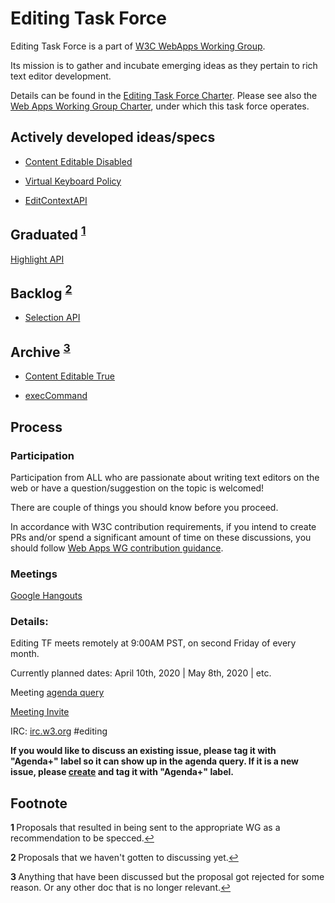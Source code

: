 Editing Task Force
=================

Editing Task Force is a part of [W3C WebApps Working Group](https://w3c.github.io/webappswg/).

Its mission is to gather and incubate emerging ideas as they pertain to rich text editor development.

Details can be found in the [Editing Task Force Charter](https://github.com/w3c/editing/blob/gh-pages/CHARTER.md). Please see also the [Web Apps Working Group Charter](https://www.w3.org/2019/05/webapps-charter.html), under which this task force operates.

## Actively developed ideas/specs

* [Content Editable Disabled](https://w3c.github.io/editing/docs/contentEditableDisabled.html)
* [Virtual Keyboard Policy](https://github.com/MicrosoftEdge/MSEdgeExplainers/blob/master/VirtualKeyboardPolicy/explainer.md)

* [EditContextAPI](docs/EditContext/explainer.md)

## Graduated <sup id="graddedRef">[1](#graddefFootnote)</sup>

[Highlight API](https://drafts.csswg.org/css-highlight-api-1/)

## Backlog <sup id="backlogdRef">[2](#backlogdefFootnote)</sup>

* [Selection API](https://w3c.github.io/selection-api/)

## Archive <sup id="archivedRef">[3](#archivedFootnote)</sup>

* [Content Editable True](http://w3c.github.io/editing/docs/inactive/contentEditableTrue.html)

* [execCommand](http://w3c.github.io/editing/docs/inactive/execCommand.html)

## Process

### Participation
Participation from ALL who are passionate about writing text editors on the web or have a question/suggestion on the topic is welcomed!

There are couple of things you should know before you proceed.

In accordance with W3C contribution requirements, if you intend to create PRs and/or spend a significant amount of time on these discussions, you should follow [Web Apps WG contribution guidance](https://github.com/w3c/editing/blob/gh-pages/CONTRIBUTING.md).


### Meetings
[Google Hangouts](https://meet.google.com/pdx-dnmm-cen)


### Details:
Editing TF meets remotely at 9:00AM PST, on second Friday of every month.

Currently planned dates: April 10th, 2020 | May 8th, 2020 | etc.

Meeting [agenda query](https://github.com/w3c/editing/labels/Agenda%2B)

[Meeting Invite](https://calendar.google.com/event?action=TEMPLATE&tmeid=MDRhYWhjY2NjdnE0Y2RyY2l2N2oybTdnZmVfMjAyMDAzMTNUMTYwMDAwWiBnbHl1a0BtaWNyb3NvZnQuY29t&tmsrc=glyuk%40microsoft.com&scp=ALL)

IRC:
[irc.w3.org](http://irc.w3.org/)
#editing

**If you would like to discuss an existing issue, please tag it with "Agenda+" label so it can show up in the agenda query. If it is a new issue, please [create](https://github.com/w3c/editing/issues/new) and tag it with "Agenda+" label.**


## Footnote

<b id="graddefFootnote">1 </b>Proposals that resulted in being sent to the appropriate WG as a recommendation to be specced.[↩](#graddedRef)

<b id="backlogdefFootnote">2 </b>Proposals that we haven't gotten to discussing yet.[↩](#backlogdRef)

<b id="archivedFootnote">3 </b>Anything that have been discussed but the proposal got rejected for some reason. Or any other doc that is no longer relevant.[↩](#archivedRef)
